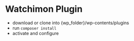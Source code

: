 Watchimon Plugin
==

- download or clone into {wp_folder}/wp-contents/plugins
- run `composer install`
- activate and configure